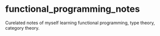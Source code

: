 # functional_programming_notes
Curelated notes of myself learning functional programming, type theory, category theory. 

